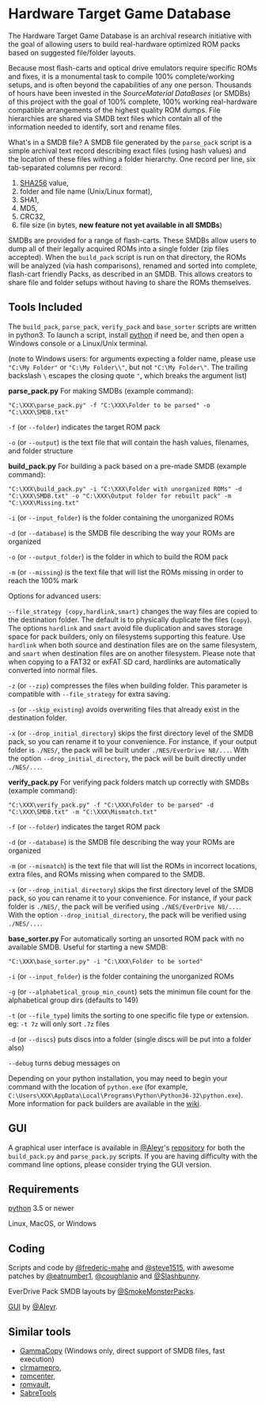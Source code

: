 # Hardware Target Game Database

The Hardware Target Game Database is an archival research initiative
with the goal of allowing users to build real-hardware optimized ROM
packs based on suggested file/folder layouts.

Because most flash-carts and optical drive emulators require specific
ROMs and fixes, it is a monumental task to compile 100%
complete/working setups, and is often beyond the capabilities of any
one person. Thousands of hours have been invested in the
_SourceMaterial DataBases_ (or SMDBs) of this project with the goal of
100% complete, 100% working real-hardware compatible arrangements of
the highest quality ROM dumps. File hierarchies are shared via SMDB
text files which contain all of the information needed to identify,
sort and rename files.

What's in a SMDB file? A SMDB file generated by the `parse_pack`
script is a simple archival text record describing exact files (using
hash values) and the location of these files withing a folder
hierarchy. One record per line, six tab-separated columns per record:

1. [SHA256](https://en.wikipedia.org/wiki/Secure_Hash_Algorithms) value,
2. folder and file name (Unix/Linux format),
3. SHA1,
4. MD5,
5. CRC32,
6. file size (in bytes, **new feature not yet available in all SMDBs**)

SMDBs are provided for a range of flash-carts. These SMDBs allow
users to dump all of their legally acquired ROMs into a single folder
(zip files accepted). When the `build_pack` script is run on that
directory, the ROMs will be analyzed (via hash comparisons), renamed
and sorted into complete, flash-cart friendly Packs, as described in
an SMDB. This allows creators to share file and folder setups without
having to share the ROMs themselves.

## Tools Included

The `build_pack`, `parse_pack`, `verify_pack` and `base_sorter` scripts are written
in python3. To launch a script, install
[python](https://www.python.org) if need be, and then open a Windows
console or a Linux/Unix terminal.

(note to Windows users: for arguments expecting a folder name, please
use `"C:\My Folder"` or `"C:\My Folder\\"`, but not `"C:\My Folder\"`. The trailing backslash `\` escapes the closing quote `"`,
which breaks the argument list)

**parse_pack.py** For making SMDBs (example command):

```DOS .bat
"C:\XXX\parse_pack.py" -f "C:\XXX\Folder to be parsed" -o "C:\XXX\SMDB.txt"
```

`-f` (or `--folder`) indicates the target ROM pack

`-o` (or `--output`) is the text file that will contain the hash
values, filenames, and folder structure

**build_pack.py** For building a pack based on a pre-made SMDB (example command):

```DOS .bat
"C:\XXX\build_pack.py" -i "C:\XXX\Folder with unorganized ROMs" -d "C:\XXX\SMDB.txt" -o "C:\XXX\Output folder for rebuilt pack" -m "C:\XXX\Missing.txt"
```

`-i` (or `--input_folder`) is the folder containing the unorganized
ROMs

`-d` (or `--database`) is the SMDB file describing the way your ROMs
are organized

`-o` (or `--output_folder`) is the folder in which to build the ROM
pack

`-m` (or `--missing`) is the text file that will list the ROMs missing
in order to reach the 100% mark

Options for advanced users:

`--file_strategy {copy,hardlink,smart}` changes the way files are
copied to the destination folder. The default is to physically
duplicate the files (`copy`). The options `hardlink` and `smart` avoid
file duplication and saves storage space for pack builders, only on
filesystems supporting this feature. Use `hardlink` when both source
and destination files are on the same filesystem, and `smart` when
destination files are on another filesystem. Please note that when
copying to a FAT32 or exFAT SD card, hardlinks are automatically
converted into normal files.

`-z` (or `--zip`) compresses the files when building folder.
This parameter is compatible with `--file_strategy` for extra
saving.

`-s` (or `--skip_existing`) avoids overwriting files that already
exist in the destination folder.

`-x` (or `--drop_initial_directory`) skips the first directory level
of the SMDB pack, so you can rename it to your convenience. For
instance, if your output folder is `./NES/`, the pack will be built
under `./NES/EverDrive N8/...`. With the option
`--drop_initial_directory`, the pack will be built directly under
`./NES/...`.

**verify_pack.py** For verifying pack folders match up correctly with SMDBs (example command):

```DOS .bat
"C:\XXX\verify_pack.py" -f "C:\XXX\Folder to be parsed" -d "C:\XXX\SMDB.txt" -m "C:\XXX\Mismatch.txt"
```

`-f` (or `--folder`) indicates the target ROM pack

`-d` (or `--database`) is the SMDB file describing the way your ROMs
are organized

`-m` (or `--mismatch`) is the text file that will list the ROMs in incorrect locations,
extra files, and ROMs missing when compared to the SMDB.

`-x` (or `--drop_initial_directory`) skips the first directory level
of the SMDB pack, so you can rename it to your convenience. For
instance, if your pack folder is `./NES/`, the pack will be verified
using `./NES/EverDrive N8/...`. With the option
`--drop_initial_directory`, the pack will be verified using `./NES/...`.

**base_sorter.py** For automatically sorting an unsorted ROM pack with no available SMDB.
Useful for starting a new SMDB:

```DOS .bat
"C:\XXX\base_sorter.py" -i "C:\XXX\Folder to be sorted"
```

`-i` (or `--input_folder`) is the folder containing the unorganized ROMs

`-g` (or `--alphabetical_group_min_count`) sets the minimun file count
for the alphabetical group dirs (defaults to 149)

`-t` (or `--file_type`) limits the sorting to one specific file type or extension.
eg: `-t 7z` will only sort `.7z` files

`-d` (or `--discs`) puts discs into a folder (single discs will be put into a folder also)

`--debug` turns debug messages on

Depending on your python installation, you may need to begin your
command with the location of `python.exe` (for example,
`C:\Users\XXX\AppData\Local\Programs\Python\Python36-32\python.exe`). More
information for pack builders are available in the
[wiki](https://github.com/SmokeMonsterPacks/EverDrive-Packs-Lists-Database/wiki).

## GUI

A graphical user interface is available in
[@Aleyr](https://github.com/Aleyr)'s
[repository](https://github.com/Aleyr/EverDrive-Packs-Lists-Database-UI) for
both the `build_pack.py` and `parse_pack.py` scripts. If you are
having difficulty with the command line options, please consider
trying the GUI version.

## Requirements

[python](https://www.python.org) 3.5 or newer

Linux, MacOS, or Windows

## Coding

Scripts and code by
[@frederic-mahe](https://github.com/frederic-mahe) and
[@steve1515](https://github.com/steve1515), with awesome
patches by [@eatnumber1](https://github.com/eatnumber1),
[@coughlanio](https://github.com/coughlanio)
and [@Slashbunny](https://github.com/Slashbunny).

EverDrive Pack SMDB layouts by
[@SmokeMonsterPacks](https://github.com/SmokeMonsterPacks).

[GUI](https://github.com/Aleyr/EverDrive-Packs-Lists-Database-UI) by [@Aleyr](https://github.com/Aleyr).

## Similar tools

- [GammaCopy](https://github.com/fartwhif/GammaCopy) (Windows only, direct support of SMDB files, fast execution)
- [clrmamepro](https://mamedev.emulab.it/clrmamepro/),
- [romcenter](http://www.romcenter.com/),
- [romvault](http://www.romvault.com/),
- [SabreTools](https://github.com/SabreTools/SabreTools)
